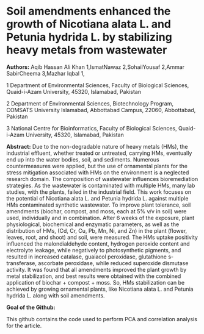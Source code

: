 # Soil amendments enhanced the growth of Nicotiana alata L. and Petunia hydrida L. by stabilizing heavy metals from wastewater

**Authors:** Aqib Hassan Ali Khan 1,IsmatNawaz 2,SohailYousaf 2,Ammar SabirCheema 3,Mazhar Iqbal 1,

1 Department of Environmental Sciences, Faculty of Biological Sciences, Quaid-i-Azam University, 45320, Islamabad, Pakistan

2 Department of Environmental Sciences, Biotechnology Program, COMSATS University Islamabad, Abbottabad Campus, 22060, Abbottabad, Pakistan

3 National Centre for Bioinformatics, Faculty of Biological Sciences, Quaid-i-Azam University, 45320, Islamabad, Pakistan


**Abstract:** Due to the non-degradable nature of heavy metals (HMs), the industrial effluent, whether treated or untreated, carrying HMs, eventually end up into the water bodies, soil, and sediments. Numerous countermeasures were applied, but the use of ornamental plants for the stress mitigation associated with HMs on the environment is a neglected research domain. The composition of wastewater influences bioremediation strategies. As the wastewater is contaminated with multiple HMs, many lab studies, with the plants, failed in the industrial field. This work focuses on the potential of Nicotiana alata L. and Petunia hydrida L. against multiple HMs contaminated synthetic wastewater. To improve plant tolerance, soil amendments (biochar, compost, and moss, each at 5% v/v in soil) were used, individually and in combination. After 6 weeks of the exposure, plant physiological, biochemical and enzymatic parameters, as well as the distribution of HMs, (Cd, Cr, Cu, Pb, Mn, Ni, and Zn) in the plant (flower, leaves, root, and shoot) and soil, were measured. The HMs uptake positivity influenced the malondialdehyde content, hydrogen peroxide content and electrolyte leakage, while negatively to photosynthetic pigments, and resulted in increased catalase, guaiacol peroxidase, glutathione s-transferase, ascorbate peroxidase, while reduced superoxide dismutase activity. It was found that all amendments improved the plant growth by metal stabilization, and best results were obtained with the combined application of biochar + compost + moss. So, HMs stabilization can be achieved by growing ornamental plants, like Nicotiana alata L. and Petunia hydrida L. along with soil amendments.

**Goal of the Github:** 

This github contains the code used to perform PCA and correlation analysis for the article.

